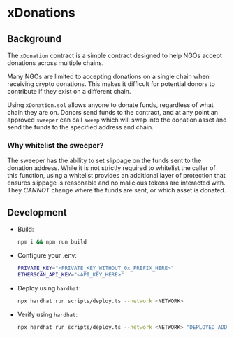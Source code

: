 # xDonations

## Background

The `xDonation` contract is a simple contract designed to help NGOs accept donations across multiple chains.

Many NGOs are limited to accepting donations on a single chain when receiving crypto donations. This makes it difficult for potential donors to contribute if they exist on a different chain.

Using `xDonation.sol` allows anyone to donate funds, regardless of what chain they are on. Donors send funds to the contract, and at any point an approved `sweeper` can call `sweep` which will swap into the donation asset and send the funds to the specified address and chain.

### Why whitelist the sweeper?

The sweeper has the ability to set slippage on the funds sent to the donation address. While it is not strictly required to whitelist the caller of this function, using a whitelist provides an additional layer of protection that ensures slippage is reasonable and no malicious tokens are interacted with. They *CANNOT* change where the funds are sent, or which asset is donated.

## Development

- Build:
  ```sh
  npm i && npm run build
  ```

- Configure your .env:
  ```sh
  PRIVATE_KEY="<PRIVATE_KEY_WITHOUT_0x_PREFIX_HERE>"
  ETHERSCAN_API_KEY="<API_KEY_HERE>"
  ```

- Deploy using `hardhat`:
  ```sh
  npx hardhat run scripts/deploy.ts --network <NETWORK>
  ```

- Verify using `hardhat`:
  ```sh
  npx hardhat run scripts/deploy.ts --network <NETWORK> "DEPLOYED_ADDR" "UNISWAP_SWAP_ROUTER_ADDR" "CONNEXT_ADDR" "WETH_ADDR" "DONATION_ADDR" "DONATION_DOMAIN"
  ```
  